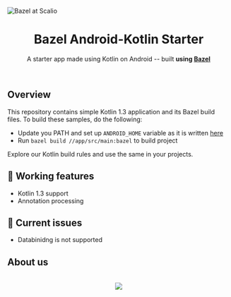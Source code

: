 ![Bazel at Scalio](https://raw.githubusercontent.com/scalio/bazel-status/master/assets/scalio-bak.svg?sanitize=true)

<h1 align="center">Bazel Android-Kotlin Starter</h1>

<p align="center">
  A starter app made using Kotlin on Android -- built <b>using <a href="https://bazel.build/">Bazel</a></b>
</p>

&nbsp;
## Overview
This repository contains simple Kotlin 1.3 application and its Bazel build files. To build these samples, do the following:

* Update you PATH and set up `ANDROID_HOME` variable as it is written [here](https://docs.bazel.build/versions/master/tutorial/android-app.html#integrate-with-the-android-sdk)
* Run `bazel build //app/src/main:bazel` to build project

Explore our Kotlin build rules and use the same in your projects.

## 💚 Working features 

* Kotlin 1.3 support
* Annotation processing

## 🔴 Current issues

* Databinidng is not supported


## About us
<p align="center">
    <br/>
    <a href="https://scal.io/">
        <img src="https://raw.githubusercontent.com/scalio/bazel-status/master/assets/scalio-logo.svg?sanitize=true" />
    </a>
    <br/>
</p>
